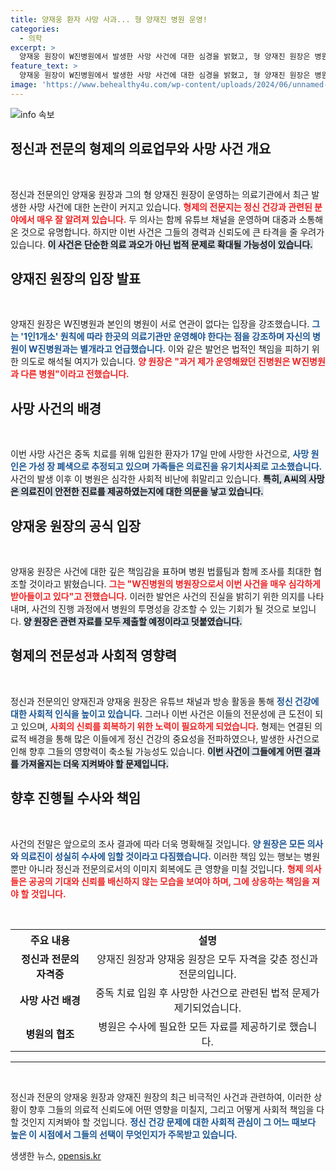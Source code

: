 ```yaml
---
title: 양재웅 환자 사망 사과... 형 양재진 병원 운영!
categories:
  - 의학
excerpt: >
  양재웅 원장이 W진병원에서 발생한 사망 사건에 대한 심경을 밝혔고, 형 양재진 원장은 병원과의 관련성을 부인했다. 사건의 진실과 책임은 과연 어디에 있을까? 클릭해서 그 배경을 알아보세요!
feature_text: >
  양재웅 원장이 W진병원에서 발생한 사망 사건에 대한 심경을 밝혔고, 형 양재진 원장은 병원과의 관련성을 부인했다. 사건의 진실과 책임은 과연 어디에 있을까? 클릭해서 그 배경을 알아보세요!
image: 'https://www.behealthy4u.com/wp-content/uploads/2024/06/unnamed-file.png'
---
```


<p><img src="https://www.behealthy4u.com/wp-content/uploads/2024/06/unnamed-file.png" alt="info 속보" /></p>

<h2 data-ke-size="size26">정신과 전문의 형제의 의료업무와 사망 사건 개요</h2>

<p data-ke-size="size16">&nbsp;</p>

<p>정신과 전문의인 양재웅 원장과 그의 형 양재진 원장이 운영하는 의료기관에서 최근 발생한 사망 사건에 대한 논란이 커지고 있습니다. <b><span style="color: #ee2323;">형제의 전문지는 정신 건강과 관련된 분야에서 매우 잘 알려져 있습니다.</span></b> 두 의사는 함께 유튜브 채널을 운영하며 대중과 소통해온 것으로 유명합니다. 하지만 이번 사건은 그들의 경력과 신뢰도에 큰 타격을 줄 우려가 있습니다. <b><span style="background-color: #21538527;">이 사건은 단순한 의료 과오가 아닌 법적 문제로 확대될 가능성이 있습니다.</span></b> </p>

<h2 data-ke-size="size26">양재진 원장의 입장 발표</h2>

<p data-ke-size="size16">&nbsp;</p>

<p>양재진 원장은 W진병원과 본인의 병원이 서로 연관이 없다는 입장을 강조했습니다. <b><span style="color: #1a5490;">그는 '1인1개소' 원칙에 따라 한곳의 의료기관만 운영해야 한다는 점을 강조하며 자신의 병원이 W진병원과는 별개라고 언급했습니다.</span></b> 이와 같은 발언은 법적인 책임을 피하기 위한 의도로 해석될 여지가 있습니다. <b><span style="color: #ee2323;">양 원장은 "과거 제가 운영해왔던 진병원은 W진병원과 다른 병원"이라고 전했습니다.</span></b> </p>

<h2 data-ke-size="size26">사망 사건의 배경</h2>

<p data-ke-size="size16">&nbsp;</p>

<p>이번 사망 사건은 중독 치료를 위해 입원한 환자가 17일 만에 사망한 사건으로, <b><span style="color: #1a5490;">사망 원인은 가성 장 폐색으로 추정되고 있으며 가족들은 의료진을 유기치사죄로 고소했습니다.</span></b> 사건의 발생 이후 이 병원은 심각한 사회적 비난에 휘말리고 있습니다. <b><span style="background-color: #21538527;">특히, A씨의 사망은 의료진이 안전한 진료를 제공하였는지에 대한 의문을 낳고 있습니다.</span></b> </p>

<h2 data-ke-size="size26">양재웅 원장의 공식 입장</h2>

<p data-ke-size="size16">&nbsp;</p>

<p>양재웅 원장은 사건에 대한 깊은 책임감을 표하며 병원 법률팀과 함께 조사를 최대한 협조할 것이라고 밝혔습니다. <b><span style="color: #ee2323;">그는 "W진병원의 병원장으로서 이번 사건을 매우 심각하게 받아들이고 있다"고 전했습니다.</span></b> 이러한 발언은 사건의 진실을 밝히기 위한 의지를 나타내며, 사건의 진행 과정에서 병원의 투명성을 강조할 수 있는 기회가 될 것으로 보입니다. <b><span style="background-color: #21538527;">양 원장은 관련 자료를 모두 제출할 예정이라고 덧붙였습니다.</span></b> </p>

<h2 data-ke-size="size26">형제의 전문성과 사회적 영향력</h2>

<p data-ke-size="size16">&nbsp;</p>

<p>정신과 전문의인 양재진과 양재웅 원장은 유튜브 채널과 방송 활동을 통해 <b><span style="color: #1a5490;">정신 건강에 대한 사회적 인식을 높이고 있습니다.</span></b> 그러나 이번 사건은 이들의 전문성에 큰 도전이 되고 있으며, <b><span style="color: #ee2323;">사회의 신뢰를 회복하기 위한 노력이 필요하게 되었습니다.</span></b> 형제는 연결된 의료적 배경을 통해 많은 이들에게 정신 건강의 중요성을 전파하였으나, 발생한 사건으로 인해 향후 그들의 영향력이 축소될 가능성도 있습니다. <b><span style="background-color: #21538527;">이번 사건이 그들에게 어떤 결과를 가져올지는 더욱 지켜봐야 할 문제입니다.</span></b> </p>

<h2 data-ke-size="size26">향후 진행될 수사와 책임</h2>

<p data-ke-size="size16">&nbsp;</p>

<p>사건의 전말은 앞으로의 조사 결과에 따라 더욱 명확해질 것입니다. <b><span style="color: #1a5490;">양 원장은 모든 의사와 의료진이 성실히 수사에 임할 것이라고 다짐했습니다.</span></b> 이러한 책임 있는 행보는 병원 뿐만 아니라 정신과 전문의로서의 이미지 회복에도 큰 영향을 미칠 것입니다. <b><span style="color: #ee2323;">형제 의사들은 공공의 기대와 신뢰를 배신하지 않는 모습을 보여야 하며, 그에 상응하는 책임을 져야 할 것입니다.</span></b> </p>

<p data-ke-size="size16">&nbsp;</p> 

<table>
  <tr>
    <th>주요 내용</th>
    <th>설명</th>
  </tr>
  <tr>
    <td style="text-align: center; height: 17px;"><b>정신과 전문의 자격증</b></td>
    <td style="text-align: center; height: 17px;">양재진 원장과 양재웅 원장은 모두 자격을 갖춘 정신과 전문의입니다.</td>
  </tr>
  <tr>
    <td style="text-align: center; height: 17px;"><b>사망 사건 배경</b></td>
    <td style="text-align: center; height: 17px;">중독 치료 입원 후 사망한 사건으로 관련된 법적 문제가 제기되었습니다.</td>
  </tr>
  <tr>
    <td style="text-align: center; height: 17px;"><b>병원의 협조</b></td>
    <td style="text-align: center; height: 17px;">병원은 수사에 필요한 모든 자료를 제공하기로 했습니다.</td>
  </tr>
</table>

<hr>

<p data-ke-size="size16">&nbsp;</p> 

<p>정신과 전문의 양재웅 원장과 양재진 원장의 최근 비극적인 사건과 관련하여, 이러한 상황이 향후 그들의 의료적 신뢰도에 어떤 영향을 미칠지, 그리고 어떻게 사회적 책임을 다할 것인지 지켜봐야 할 것입니다. <b><span style="color: #1a5490;">정신 건강 문제에 대한 사회적 관심이 그 어느 때보다 높은 이 시점에서 그들의 선택이 무엇인지가 주목받고 있습니다.</span></b> </p>
생생한 뉴스, <a href="https://opensis.kr" rel="dofollow">opensis.kr</a>


